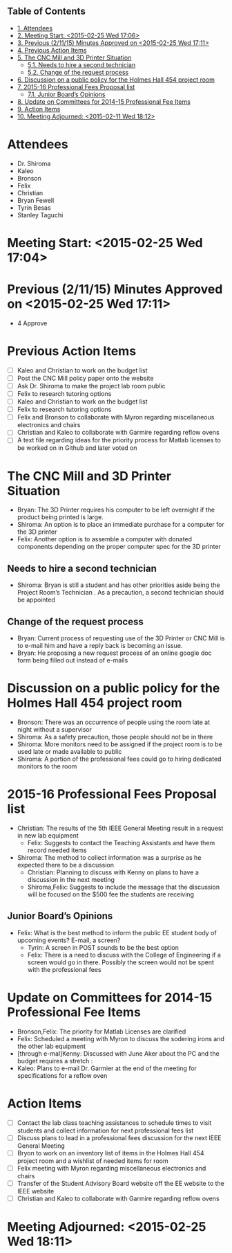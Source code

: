 <div id="table-of-contents">
<h2>Table of Contents</h2>
<div id="text-table-of-contents">
<ul>
<li><a href="#sec-1">1. Attendees</a></li>
<li><a href="#sec-2">2. Meeting Start: <span class="timestamp-wrapper"><span class="timestamp">&lt;2015-02-25 Wed 17:06&gt;</span></span></a></li>
<li><a href="#sec-3">3. Previous (2/11/15) Minutes Approved on <span class="timestamp-wrapper"><span class="timestamp">&lt;2015-02-25 Wed 17:11&gt;</span></span></a></li>
<li><a href="#sec-4">4. Previous Action Items</a></li>
<li><a href="#sec-5">5. The CNC Mill and 3D Printer Situation</a>
<ul>
<li><a href="#sec-5-1">5.1. Needs to hire a second technician</a></li>
<li><a href="#sec-5-2">5.2. Change of the request process</a></li>
</ul>
</li>
<li><a href="#sec-6">6. Discussion on a public policy for the Holmes Hall 454 project room</a></li>
<li><a href="#sec-7">7. 2015-16 Professional Fees Proposal list</a>
<ul>
<li><a href="#sec-7-1">7.1. Junior Board’s Opinions</a></li>
</ul>
</li>
<li><a href="#sec-8">8. Update on Committees for 2014-15 Professional Fee Items</a></li>
<li><a href="#sec-9">9. Action Items</a></li>
<li><a href="#sec-10">10. Meeting Adjourned: <span class="timestamp-wrapper"><span class="timestamp">&lt;2015-02-11 Wed 18:12&gt;</span></span></a></li>
</ul>
</div>
</div>

# Attendees<a id="sec-1" name="sec-1"></a>

-   Dr. Shiroma
-   Kaleo
-   Bronson
-   Felix
-   Christian
-   Bryan Fewell
-   Tyrin Besas
-   Stanley Taguchi

# Meeting Start: <span class="timestamp-wrapper"><span class="timestamp">&lt;2015-02-25 Wed 17:04&gt;</span></span><a id="sec-2" name="sec-2"></a>

# Previous (2/11/15) Minutes Approved on <span class="timestamp-wrapper"><span class="timestamp">&lt;2015-02-25 Wed 17:11&gt;</span></span><a id="sec-3" name="sec-3"></a>

-   4 Approve

# Previous Action Items<a id="sec-4" name="sec-4"></a>

-   [ ] Kaleo and Christian to work on the budget list
-   [ ] Post the CNC Mill policy paper onto the website
-   [ ] Ask Dr. Shiroma to make the project lab room public
-   [ ] Felix to research tutoring options
-   [ ] Kaleo and Christian to work on the budget list
-   [ ] Felix to research tutoring options
-   [ ] Felix and Bronson to collaborate with Myron regarding  miscellaneous electronics and chairs
-   [ ] Christian and Kaleo to collaborate with Garmire regarding reflow ovens
-   [ ] A text file regarding ideas for the priority process for Matlab licenses to be worked on in Github and later voted on

# The CNC Mill and 3D Printer Situation<a id="sec-5" name="sec-5"></a>

-   Bryan: The 3D Printer requires his computer to be left overnight if the product being printed is large.  
   -   Shiroma: An option is to place an immediate purchase for a computer for the 3D printer
   -   Felix: Another option is to assemble a computer with donated components depending on the proper computer spec for the 3D printer 

## Needs to hire a second technician <a id="sec-5-1" name="sec-5-1"></a>

-   Shiroma: Bryan is still a student and has other priorities aside being the Project Room’s Technician . As a precaution, a second technician should be appointed

## Change of the request process<a id="sec-5-2" name="sec-5-2"></a>

-   Bryan: Current process of requesting use of the 3D Printer or CNC Mill is to e-mail  him and have a reply back is becoming an issue. 
-   Bryan: He proposing a new request process of an online google doc form being filled out instead of e-mails

# Discussion on a public policy for the Holmes Hall 454 project room<a id="sec-6" name="sec-6"></a>

-   Bronson: There was an occurrence of people using the room late at night without a supervisor
-   Shiroma: As a safety precaution, those people should not be in there 
-   Shiroma: More monitors need to be assigned if the project room is to be used late or made available to public
-   Shiroma: A portion of the professional fees could go to hiring dedicated monitors to the room

# 2015-16 Professional Fees Proposal list<a id="sec-7" name="sec-7"></a>

-   Christian:  The results of the 5th IEEE General Meeting result in a request in new lab equipment
    -    Felix:  Suggests to contact the Teaching Assistants and have them record needed items
-   Shiroma: The method to collect information was a surprise as he expected there to be a discussion
    -   Christian:  Planning to discuss with Kenny on plans to have a discussion in the next meeting
    -   Shiroma,Felix: Suggests to include the message that the discussion will be focused on the $500 fee the students are receiving

## Junior Board’s Opinions <a id="sec-7-1" name="sec-7-1"></a>

-  Felix: What is the best method to inform the public EE student body of upcoming events? E-mail, a screen?
   -   Tyrin: A screen in POST sounds to be the best option
      -   Felix: There is a need to discuss with the College of Engineering if a screen would go in there. Possibly the screen would not be spent with the professional fees

# Update on Committees for 2014-15 Professional Fee Items<a id="sec-8" name="sec-8"></a>

-   Bronson,Felix: The priority for Matlab Licenses are clarified
-   Felix: Scheduled a meeting with Myron  to discuss the sodering irons and the other lab equipment
-   [through e-mal]Kenny: Discussed with June Aker about the PC and the budget requires a stretch :
-   Kaleo: Plans to e-mail Dr. Garmier at the end of the meeting for specifications for a reflow oven

# Action Items<a id="sec-9" name="sec-9"></a>

-   [ ] Contact the lab class teaching assistances to schedule times to visit students and collect information for next professional fees list
-   [ ] Discuss plans to lead in a professional fees discussion for the next IEEE General Meeting
-   [ ] Bryon to work on an inventory list of items in the Holmes Hall 454 project room and a wishlist of needed items for room
-   [ ] Felix meeting with Myron regarding  miscellaneous electronics and chairs
-   [ ] Transfer of the Student Advisory Board website off the EE website to the IEEE website
-   [ ] Christian and Kaleo to collaborate with Garmire regarding reflow ovens

# Meeting Adjourned: <span class="timestamp-wrapper"><span class="timestamp">&lt;2015-02-25 Wed 18:11&gt;</span></span><a id="sec-10" name="sec-10"></a>
